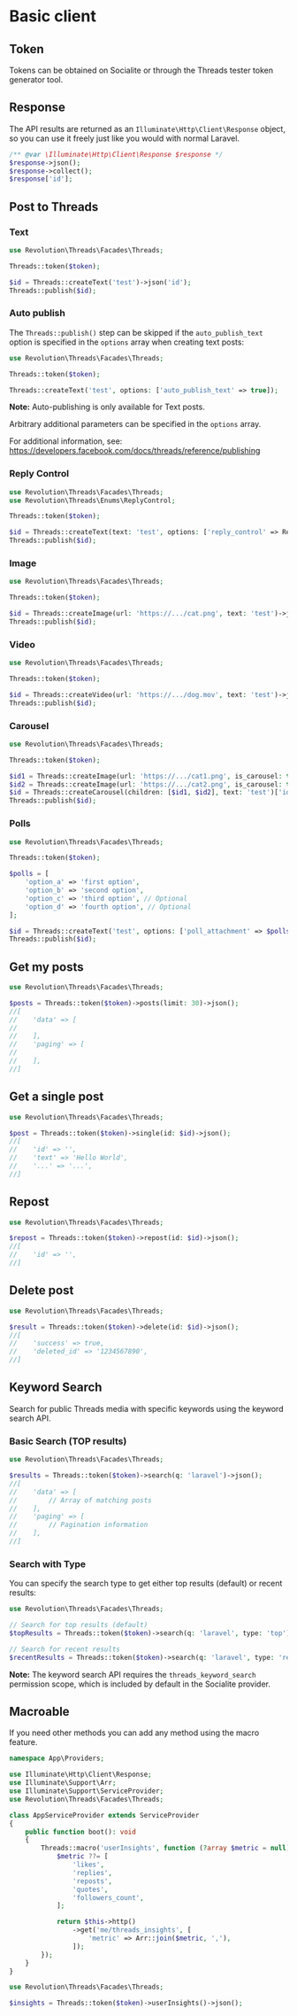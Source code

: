 Basic client
====

## Token

Tokens can be obtained on Socialite or through the Threads tester token generator tool.

## Response

The API results are returned as an `Illuminate\Http\Client\Response` object,
so you can use it freely just like you would with normal Laravel.

```php
/** @var \Illuminate\Http\Client\Response $response */
$response->json();
$response->collect();
$response['id'];
```

## Post to Threads

### Text

```php
use Revolution\Threads\Facades\Threads;

Threads::token($token);

$id = Threads::createText('test')->json('id');
Threads::publish($id);
```

### Auto publish

The `Threads::publish()` step can be skipped if the `auto_publish_text` option is specified in the `options` array when creating text posts:

```php
use Revolution\Threads\Facades\Threads;

Threads::token($token);

Threads::createText('test', options: ['auto_publish_text' => true]);
```

**Note:** Auto-publishing is only available for Text posts.

Arbitrary additional parameters can be specified in the `options` array.

For additional information, see: https://developers.facebook.com/docs/threads/reference/publishing

### Reply Control

```php
use Revolution\Threads\Facades\Threads;
use Revolution\Threads\Enums\ReplyControl;

Threads::token($token);

$id = Threads::createText(text: 'test', options: ['reply_control' => ReplyControl::FOLLOW->value])->json('id');
Threads::publish($id);
```

### Image

```php
use Revolution\Threads\Facades\Threads;

Threads::token($token);

$id = Threads::createImage(url: 'https://.../cat.png', text: 'test')->json('id');
Threads::publish($id);
```

### Video

```php
use Revolution\Threads\Facades\Threads;

Threads::token($token);

$id = Threads::createVideo(url: 'https://.../dog.mov', text: 'test')->json('id');
Threads::publish($id);
```

### Carousel

```php
use Revolution\Threads\Facades\Threads;

Threads::token($token);

$id1 = Threads::createImage(url: 'https://.../cat1.png', is_carousel: true)['id'];
$id2 = Threads::createImage(url: 'https://.../cat2.png', is_carousel: true)['id'];
$id = Threads::createCarousel(children: [$id1, $id2], text: 'test')['id'];
Threads::publish($id);
```

### Polls

```php
use Revolution\Threads\Facades\Threads;

Threads::token($token);

$polls = [
    'option_a' => 'first option',
    'option_b' => 'second option',
    'option_c' => 'third option', // Optional
    'option_d' => 'fourth option', // Optional
];

$id = Threads::createText('test', options: ['poll_attachment' => $polls])->json('id');
Threads::publish($id);
```

## Get my posts

```php
use Revolution\Threads\Facades\Threads;

$posts = Threads::token($token)->posts(limit: 30)->json();
//[
//    'data' => [
//
//    ],
//    'paging' => [
//
//    ],
//]
```

## Get a single post

```php
use Revolution\Threads\Facades\Threads;

$post = Threads::token($token)->single(id: $id)->json();
//[
//    'id' => '',
//    'text' => 'Hello World',
//    '...' => '...',
//]
```

## Repost

```php
use Revolution\Threads\Facades\Threads;

$repost = Threads::token($token)->repost(id: $id)->json();
//[
//    'id' => '',
//]
```

## Delete post

```php
use Revolution\Threads\Facades\Threads;

$result = Threads::token($token)->delete(id: $id)->json();
//[
//    'success' => true,
//    'deleted_id' => '1234567890',
//]
```

## Keyword Search

Search for public Threads media with specific keywords using the keyword search API.

### Basic Search (TOP results)

```php
use Revolution\Threads\Facades\Threads;

$results = Threads::token($token)->search(q: 'laravel')->json();
//[
//    'data' => [
//        // Array of matching posts
//    ],
//    'paging' => [
//        // Pagination information
//    ],
//]
```

### Search with Type

You can specify the search type to get either top results (default) or recent results:

```php
use Revolution\Threads\Facades\Threads;

// Search for top results (default)
$topResults = Threads::token($token)->search(q: 'laravel', type: 'top')->json();

// Search for recent results
$recentResults = Threads::token($token)->search(q: 'laravel', type: 'recent')->json();
```

**Note:** The keyword search API requires the `threads_keyword_search` permission scope, which is included by default in the Socialite provider.

## Macroable

If you need other methods you can add any method using the macro feature.

```php
namespace App\Providers;

use Illuminate\Http\Client\Response;
use Illuminate\Support\Arr;
use Illuminate\Support\ServiceProvider;
use Revolution\Threads\Facades\Threads;

class AppServiceProvider extends ServiceProvider
{
    public function boot(): void
    {
        Threads::macro('userInsights', function (?array $metric = null): Response {
            $metric ??= [
                'likes',
                'replies',
                'reposts',
                'quotes',
                'followers_count',
            ];

            return $this->http()
                ->get('me/threads_insights', [
                    'metric' => Arr::join($metric, ','),
                ]);
        });
    }
}
```

```php
use Revolution\Threads\Facades\Threads;

$insights = Threads::token($token)->userInsights()->json();
```
